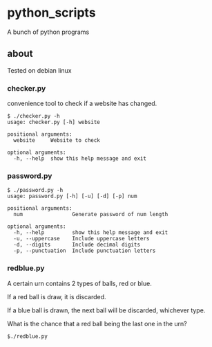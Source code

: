 # python_scripts

A bunch of python programs

## about

Tested on debian linux

### checker.py

convenience tool to check if a website has changed.
```
$ ./checker.py -h
usage: checker.py [-h] website

positional arguments:
  website     Website to check

optional arguments:
  -h, --help  show this help message and exit

```

### password.py

```
$ ./password.py -h
usage: password.py [-h] [-u] [-d] [-p] num

positional arguments:
  num                Generate password of num length

optional arguments:
  -h, --help         show this help message and exit
  -u, --uppercase    Include uppercase letters
  -d, --digits       Include decimal digits
  -p, --punctuation  Include punctuation letters
```

### redblue.py

A certain urn contains 2 types of balls, red or blue.

If a red ball is draw, it is discarded.

If a blue ball is drawn, the next ball will be discarded, whichever type.

What is the chance that a red ball being the last one in the urn?

```
$./redblue.py
```

